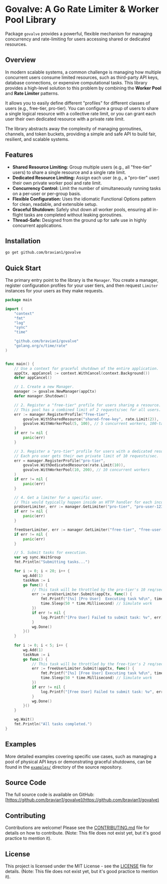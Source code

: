 # Govalve: A Go Rate Limiter & Worker Pool Library

Package `govalve` provides a powerful, flexible mechanism for managing concurrency and rate-limiting for users accessing shared or dedicated resources.

## Overview

In modern scalable systems, a common challenge is managing how multiple concurrent users consume limited resources, such as third-party API keys, database connections, or expensive computational tasks. This library provides a high-level solution to this problem by combining the **Worker Pool** and **Rate Limiter** patterns.

It allows you to easily define different "profiles" for different classes of users (e.g., free-tier, pro-tier). You can configure a group of users to share a single logical resource with a collective rate limit, or you can grant each user their own dedicated resource with a private rate limit.

The library abstracts away the complexity of managing goroutines, channels, and token buckets, providing a simple and safe API to build fair, resilient, and scalable systems.

## Features

*   **Shared Resource Limiting:** Group multiple users (e.g., all "free-tier" users) to share a single resource and a single rate limit.
*   **Dedicated Resource Limiting:** Assign each user (e.g., a "pro-tier" user) their own private worker pool and rate limit.
*   **Concurrency Control:** Limit the number of simultaneously running tasks on a per-user or per-group basis.
*   **Flexible Configuration:** Uses the idiomatic Functional Options pattern for clean, readable, and extensible setup.
*   **Graceful Shutdown:** Safely shut down all worker pools, ensuring all in-flight tasks are completed without leaking goroutines.
*   **Thread-Safe:** Designed from the ground up for safe use in highly concurrent applications.

## Installation

```bash
go get github.com/bravian1/govalve
```

## Quick Start

The primary entry point to the library is the `Manager`. You create a manager, register configuration profiles for your user tiers, and then request `Limiter` instances for your users as they make requests.
```go
package main

import (
	"context"
	"fmt"
	"log"
	"sync"
	"time"

	"github.com/bravian1/govalve"
	"golang.org/x/time/rate"
)


func main() {
	// Use a context for graceful shutdown of the entire application.
	appCtx, appCancel := context.WithCancel(context.Background())
	defer appCancel()

	// 1. Create a new Manager.
	manager := govalve.NewManager(appCtx)
	defer manager.Shutdown()

	// 2. Register a "free-tier" profile for users sharing a resource.
	// This pool has a combined limit of 2 requests/sec for all users.
	err := manager.RegisterProfile("free-tier",
		govalve.WithSharedResource("shared-free-key", rate.Limit(2)),
		govalve.WithWorkerPool(5, 100), // 5 concurrent workers, 100-task queue
	)
	if err != nil {
		panic(err)
	}

	// 3. Register a "pro-tier" profile for users with a dedicated resource.
	// Each pro user gets their own private limit of 10 requests/sec.
	err = manager.RegisterProfile("pro-tier",
		govalve.WithDedicatedResource(rate.Limit(10)),
		govalve.WithWorkerPool(10, 200), // 10 concurrent workers
	)
	if err != nil {
		panic(err)
	}

	// 4. Get a limiter for a specific user.
	// This would typically happen inside an HTTP handler for each incoming request.
	proUserLimiter, err := manager.GetLimiter("pro-tier", "pro-user-123")
	if err != nil {
		panic(err)
	}

	freeUserLimiter, err := manager.GetLimiter("free-tier", "free-user-abc")
	if err != nil {
		panic(err)
	}

	// 5. Submit tasks for execution.
	var wg sync.WaitGroup
	fmt.Println("Submitting tasks...")

	for i := 0; i < 20; i++ {
		wg.Add(1)
		taskNum := i
		go func() {
			// This task will be throttled by the pro-tier's 10 req/sec limit.
			err := proUserLimiter.Submit(appCtx, func() {
				fmt.Printf("[%s] [Pro User]  Executing task %d\n", time.Now().Format("15:04:05.000"), taskNum)
				time.Sleep(50 * time.Millisecond) // Simulate work
			})
			if err != nil {
				log.Printf("[Pro User] Failed to submit task: %v", err)
			}
			wg.Done()
		}()
	}
    
    for i := 0; i < 5; i++ {
        wg.Add(1)
        taskNum := i
        go func() {
            // This task will be throttled by the free-tier's 2 req/sec limit.
            err := freeUserLimiter.Submit(appCtx, func() {
                fmt.Printf("[%s] [Free User] Executing task %d\n", time.Now().Format("15:04:05.000"), taskNum)
                time.Sleep(50 * time.Millisecond) // Simulate work
            })
            if err != nil {
                log.Printf("[Free User] Failed to submit task: %v", err)
            }
            wg.Done()
        }()
    }

	wg.Wait()
	fmt.Println("All tasks completed.")
}
```
## Examples

More detailed examples covering specific use cases, such as managing a pool of physical API keys or demonstrating graceful shutdowns, can be found in the [`examples/`](examples/) directory of the source repository.

## Source Code

The full source code is available on GitHub: [https://github.com/bravian1/govalve](https://github.com/bravian1/govalve)

## Contributing

Contributions are welcome! Please see the [CONTRIBUTING.md](CONTRIBUTING.md) file for details on how to contribute. (Note: This file does not exist yet, but it's good practice to mention it).

## License

This project is licensed under the MIT License - see the [LICENSE](LICENSE) file for details. (Note: This file does not exist yet, but it's good practice to mention it).